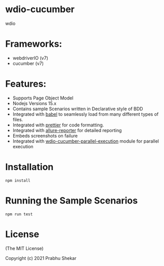 # wdio-cucumber
wdio
# Frameworks:
- webdriverIO (v7)
- cucumber (v7)

# Features:
- Supports Page Object Model
- Nodejs Versions 15.x
- Contains sample Scenarios written in Declarative style of BDD
- Integrated with [babel](https://www.npmjs.com/package/Babel) to seamlessly load from many different types of files.
- Integrated with [prettier](https://www.npmjs.com/package/prettier) for code formatting.
- Integrated with [allure-reporter](https://www.npmjs.com/package/@wdio/allure-reporter) for detailed reporting
- Embeds screenshots on failure
- Integrated with [wdio-cucumber-parallel-execution](https://www.npmjs.com/package/wdio-cucumber-parallel-execution) module for parallel execution


# Installation

```
npm install
```


# Running the Sample Scenarios

```
npm run test
```


# License

(The MIT License)

Copyright (c) 2021 Prabhu Shekar